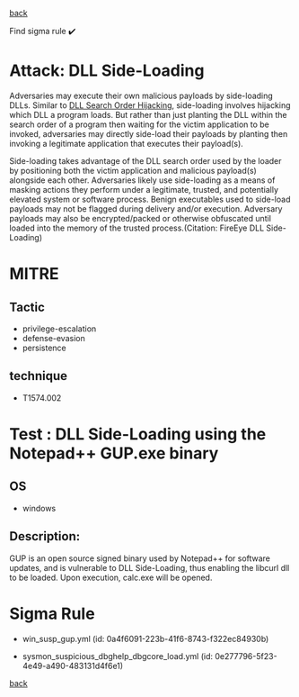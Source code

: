 
[back](../index.md)

Find sigma rule :heavy_check_mark: 

# Attack: DLL Side-Loading 

Adversaries may execute their own malicious payloads by side-loading DLLs. Similar to [DLL Search Order Hijacking](https://attack.mitre.org/techniques/T1574/001), side-loading involves hijacking which DLL a program loads. But rather than just planting the DLL within the search order of a program then waiting for the victim application to be invoked, adversaries may directly side-load their payloads by planting then invoking a legitimate application that executes their payload(s).

Side-loading takes advantage of the DLL search order used by the loader by positioning both the victim application and malicious payload(s) alongside each other. Adversaries likely use side-loading as a means of masking actions they perform under a legitimate, trusted, and potentially elevated system or software process. Benign executables used to side-load payloads may not be flagged during delivery and/or execution. Adversary payloads may also be encrypted/packed or otherwise obfuscated until loaded into the memory of the trusted process.(Citation: FireEye DLL Side-Loading)

# MITRE
## Tactic
  - privilege-escalation
  - defense-evasion
  - persistence


## technique
  - T1574.002


# Test : DLL Side-Loading using the Notepad++ GUP.exe binary
## OS
  - windows


## Description:
GUP is an open source signed binary used by Notepad++ for software updates, and is vulnerable to DLL Side-Loading, thus enabling the libcurl dll to be loaded.
Upon execution, calc.exe will be opened.


# Sigma Rule
 - win_susp_gup.yml (id: 0a4f6091-223b-41f6-8743-f322ec84930b)

 - sysmon_suspicious_dbghelp_dbgcore_load.yml (id: 0e277796-5f23-4e49-a490-483131d4f6e1)



[back](../index.md)
